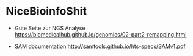 # NiceBioinfoShit

- Gute Seite zur NGS Analyse
https://biomedicalhub.github.io/genomics/02-part2-remapping.html

- SAM documentation
http://samtools.github.io/hts-specs/SAMv1.pdf


